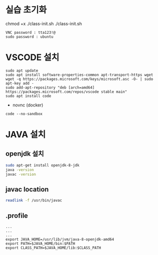 # 실습 초기화
chmod +x ./class-init.sh
./class-init.sh

```
VNC password : tta123!@
sudo password : ubuntu
```


# VSCODE 설치
```
sudo apt update
sudo apt install software-properties-common apt-transport-https wget
wget -q https://packages.microsoft.com/keys/microsoft.asc -O- | sudo apt-key add -
sudo add-apt-repository "deb [arch=amd64] https://packages.microsoft.com/repos/vscode stable main"
sudo apt install code
```
- novnc (docker) 
```
code --no-sandbox
```

# JAVA 설치
## openjdk 설치
```bash
sudo apt-get install openjdk-8-jdk
java -version
javac -version
```

## javac location  
```bash
readlink -f /usr/bin/javac
```

## .profile
```
...
...
...
export JAVA_HOME=/usr/lib/jvm/java-8-openjdk-amd64
export PATH=$JAVA_HOME/bin:$PATH
export CLASS_PATH=$JAVA_HOME/lib:$CLASS_PATH
```

